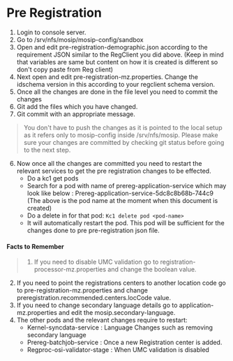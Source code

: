 # Pre Registration

1. Login to console server.
2. Go to /srv/nfs/mosip/mosip-config/sandbox
3. Open and edit pre-registration-demographic.json according to the requirement JSON similar to the RegClient you did above. (Keep in mind that variables are same but content on how it is created is different so don't copy paste from Reg client)
4. Next open and edit pre-registration-mz.properties. Change the idschema version in this according to your regclient schema version.
5. Once all the changes are done in the file level you need to commit the changes
6. Git add the files which you have changed.
7. Git commit with an appropriate message.

>	You don't have to push the changes as it is pointed to the local setup as it refers only to mosip-config inside /srv/nfs/mosip. Please make sure your changes are committed by checking git status before going to the next step.

6. Now once all the changes are committed you need to restart the relevant services to get the pre registration changes to be effected.
    - Do a kc1 get pods
    - Search for a pod with name of prereg-application-service which may look like below : 
Prereg-application-service-5dc8c8b68b-744c9
(The above is the pod name at the moment when this document is created) 
    - Do a delete in for that pod: 
    ``` Kc1 delete pod <pod-name> ```
    - It will automatically restart the pod. This pod will be sufficient for the changes done to pre pre-registration json file.



 #### Facts to Remember
> 1. If you need to disable UMC validation go to registration-processor-mz.properties and change the boolean value.
2. If you need to point the registrations centers to another location code go to pre-registration-mz.properties and change preregistration.recommended.centers.locCode value.
4. If you need to change secondary language details go to application-mz.properties and edit the mosip.secondary-language.	
5. The other pods and the relevant changes require to restart: 
    - Kernel-syncdata-service      :  Language Changes such as removing secondary language
    - Prereg-batchjob-service       :  Once a new Registration center is added.
    - Regproc-osi-validator-stage :  When UMC validation is disabled


